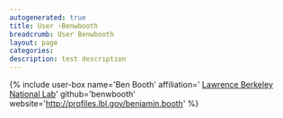```yaml
---
autogenerated: true
title: User ›Benwbooth
breadcrumb: User Benwbooth
layout: page
categories: 
description: test description
---
```


{% include user-box name='Ben Booth' affiliation=' [Lawrence Berkeley National Lab](http://www.lbl.gov/)' github='benwbooth' website='http://profiles.lbl.gov/benjamin.booth' %}

